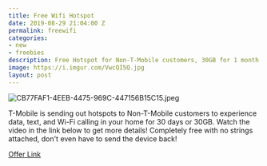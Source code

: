 ```yaml
---
title: Free Wifi Hotspot
date: 2019-08-29 21:04:00 Z
permalink: freewifi
categories:
- new
- freebies
description: Free Hotspot for Non-T-Mobile customers, 30GB for 1 month!
image: https://i.imgur.com/VwcQI5Q.jpg
layout: post
---
```


![CB77FAF1-4EEB-4475-969C-447156B15C15.jpeg](/uploads/CB77FAF1-4EEB-4475-969C-447156B15C15.jpeg)

T-Mobile is sending out hotspots to Non-T-Mobile customers to experience data, text, and Wi-Fi calling in your home for 30 days or 30GB. Watch the video in the link below to get more details! Completely free with no strings attached, don't even have to send the device back!

[Offer Link](https://www.t-mobile.com/offers/free-trial#)